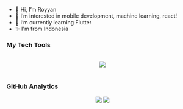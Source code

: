 - 👋 Hi, I’m Royyan
- 👀 I’m interested in mobile development, machine learning, react!
- 🌱 I’m currently learning Flutter
- ✨ I'm from Indonesia

### My Tech Tools
<br>

<div align="center">
  <img src="https://skillicons.dev/icons?i=python,flutter,dart,react,nodejs,firebase,figma,java,javascript,html,css&theme=dark" />
</div>
<br>

### GitHub Analytics

<p align="center">
  <img src="http://github-profile-summary-cards.vercel.app/api/cards/stats?username=Kasehito&theme=github_dark" />
  <img src="http://github-profile-summary-cards.vercel.app/api/cards/most-commit-language?username=Kasehito&theme=github_dark" />
</p>
